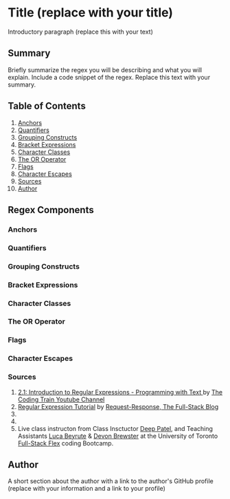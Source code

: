 # Title (replace with your title)

Introductory paragraph (replace this with your text)

## Summary

Briefly summarize the regex you will be describing and what you will explain. Include a code snippet of the regex. Replace this text with your summary.

## Table of Contents

1. [Anchors](#anchors)
2. [Quantifiers](#quantifiers)
3. [Grouping Constructs](#grouping-constructs)
4. [Bracket Expressions](#bracket-expressions)
5. [Character Classes](#character-classes)
6. [The OR Operator](#the-or-operator)
7. [Flags](#flags)
8. [Character Escapes](#character-escapes)
9. [Sources](#sources)
10. [Author](#author)

## Regex Components

### Anchors

### Quantifiers

### Grouping Constructs

### Bracket Expressions

### Character Classes

### The OR Operator

### Flags

### Character Escapes

### Sources
1. [2.1: Introduction to Regular Expressions - Programming with Text ](https://www.youtube.com/watch?v=7DG3kCDx53c) by [The Coding Train Youtube Channel](https://www.youtube.com/channel/UCvjgXvBlbQiydffZU7m1_aw)
2. [Regular Expression Tutorial](https://coding-boot-camp.github.io/full-stack/computer-science/regex-tutorial) by [Request-Response, The Full-Stack Blog](https://coding-boot-camp.github.io/full-stack/)
3.
4.
5. Live class instructon from Class Insctuctor [Deep Patel](https://github.com/dpat0074), and Teaching Assistants [Luca Beyrute](https://github.com/LHBO19) & [Devon Brewster](https://github.com/D-Brewst) at the University of Toronto [Full-Stack Flex](https://bootcamp.learn.utoronto.ca/) coding Bootcamp.

## Author

A short section about the author with a link to the author's GitHub profile (replace with your information and a link to your profile)
